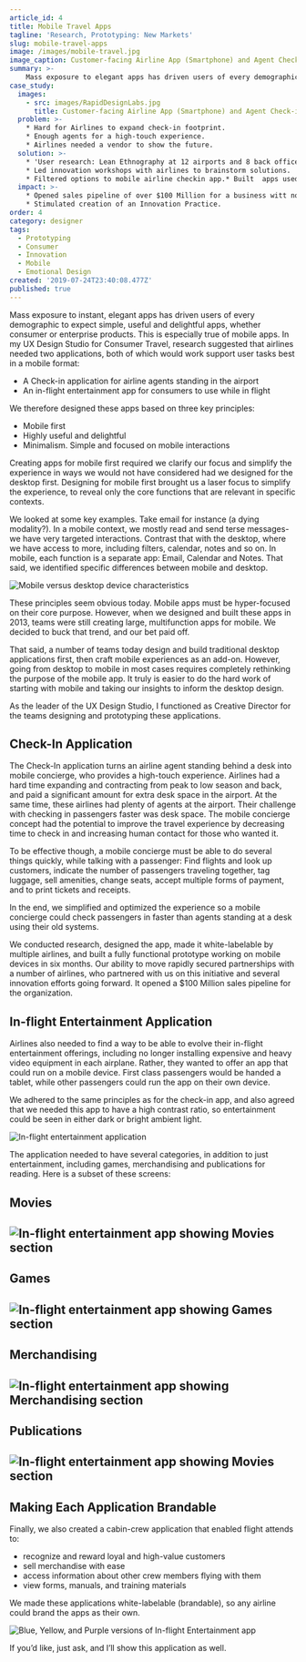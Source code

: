 ```yaml
---
article_id: 4
title: Mobile Travel Apps
tagline: 'Research, Prototyping: New Markets'
slug: mobile-travel-apps
image: /images/mobile-travel.jpg
image_caption: Customer-facing Airline App (Smartphone) and Agent Check-in App (Tablet)
summary: >-
    Mass exposure to elegant apps has driven users of every demographic to expect usable, useful and delightful mobile apps, whether consumer or enterprise. Our mobile travel apps exceeded customer expectations.
case_study: 
  images: 
    - src: images/RapidDesignLabs.jpg
      title: Customer-facing Airline App (Smartphone) and Agent Check-in App (Tablet)
  problem: >- 
    * Hard for Airlines to expand check-in footprint.
    * Enough agents for a high-touch experience.
    * Airlines needed a vendor to show the future.
  solution: >- 
    * 'User research: Lean Ethnography at 12 airports and 8 back offices worldwide.'
    * Led innovation workshops with airlines to brainstorm solutions.
    * Filtered options to mobile airline checkin app.* Built  apps used by airlines worldwide.
  impact: >- 
    * Opened sales pipeline of over $100 Million for a business witt no new products in 10 years.
    * Stimulated creation of an Innovation Practice.
order: 4
category: designer
tags:
  - Prototyping
  - Consumer
  - Innovation
  - Mobile
  - Emotional Design
created: '2019-07-24T23:40:08.477Z'
published: true
---
```

Mass exposure to instant, elegant apps has driven users of every demographic to expect simple, useful and delightful apps, whether consumer or enterprise products. This is especially true of mobile apps. In my UX Design Studio for Consumer Travel, research suggested that airlines needed two applications, both of which would work support user tasks best in a mobile format:

*   A Check-in application for airline agents standing in the airport
*   An in-flight entertainment app for consumers to use while in flight

We therefore designed these apps based on three key principles:

*   Mobile first
*   Highly useful and delightful
*   Minimalism. Simple and focused on mobile interactions

Creating apps for mobile first required we clarify our focus and simplify the experience in ways we would not have considered had we designed for the desktop first. Designing for mobile first brought us a laser focus to simplify the experience, to reveal only the core functions that are relevant in specific contexts.

We looked at some key examples. Take email for instance (a dying modality?). In a mobile context, we mostly read and send terse messages- we have very targeted interactions. Contrast that with the desktop, where we have access to more, including filters, calendar, notes and so on. In mobile, each function is a separate app: Email, Calendar and Notes. That said, we identified specific differences between mobile and desktop.

![Mobile versus desktop device characteristics](/images/Device-Characteristics.jpg)

These principles seem obvious today. Mobile apps must be hyper-focused on their core purpose. However, when we designed and built these apps in 2013, teams were still creating large, multifunction apps for mobile. We decided to buck that trend, and our bet paid off.

That said, a number of teams today design and build traditional desktop applications first, then craft mobile experiences as an add-on. However, going from desktop to mobile in most cases requires completely rethinking the purpose of the mobile app. It truly is easier to do the hard work of starting with mobile and taking our insights to inform the desktop design.

As the leader of the UX Design Studio, I functioned as Creative Director for the teams designing and prototyping these applications.

Check-In Application
--------------------

The Check-In application turns an airline agent standing behind a desk into mobile concierge, who provides a high-touch experience. Airlines had a hard time expanding and contracting from peak to low season and back, and paid a significant amount for extra desk space in the airport. At the same time, these airlines had plenty of agents at the airport. Their challenge with checking in passengers faster was desk space. The mobile concierge concept had the potential to improve the travel experience by decreasing time to check in and increasing human contact for those who wanted it.

To be effective though, a mobile concierge must be able to do several things quickly, while talking with a passenger: Find flights and look up customers, indicate the number of passengers traveling together, tag luggage, sell amenities, change seats, accept multiple forms of payment, and to print tickets and receipts.

In the end, we simplified and optimized the experience so a mobile concierge could check passengers in faster than agents standing at a desk using their old systems.

We conducted research, designed the app, made it white-labelable by multiple airlines, and built a fully functional prototype working on mobile devices in six months. Our ability to move rapidly secured partnerships with a number of airlines, who partnered with us on this initiative and several innovation efforts going forward. It opened a $100 Million sales pipeline for the organization.

In-flight Entertainment Application
-----------------------------------

Airlines also needed to find a way to be able to evolve their in-flight entertainment offerings, including no longer installing expensive and heavy video equipment in each airplane. Rather, they wanted to offer an app that could run on a mobile device. First class passengers would be handed a tablet, while other passengers could run the app on their own device.

We adhered to the same principles as for the check-in app, and also agreed that we needed this app to have a high contrast ratio, so entertainment could be seen in either dark or bright ambient light.

![In-flight entertainment application](/images/IFE-Composite.png)

The application needed to have several categories, in addition to just entertainment, including games, merchandising and publications for reading. Here is a subset of these screens:

Movies
------

![In-flight entertainment app showing Movies section](/images/IFE-Movies.png)
-----------------------------------------------------------------------------

Games
-----

![In-flight entertainment app showing Games section](/images/IFE-Games.png)
---------------------------------------------------------------------------

Merchandising
-------------

![In-flight entertainment app showing Merchandising section](/images/IFE-Merch.png)
-----------------------------------------------------------------------------------

Publications
------------

![In-flight entertainment app showing Movies section](/images/IFE-Publications.png)
-----------------------------------------------------------------------------------

Making Each Application Brandable
---------------------------------

Finally, we also created a cabin-crew application that enabled flight attends to:

*   recognize and reward loyal and high-value customers
*   sell merchandise with ease
*   access information about other crew members flying with them
*   view forms, manuals, and training materials

We made these applications white-labelable (brandable), so any airline could brand the apps as their own.

![Blue, Yellow, and Purple versions of In-flight Entertainment app](/images/Cabin-Crew-White-Label.jpg)

If you’d like, just ask, and I’ll show this application as well.